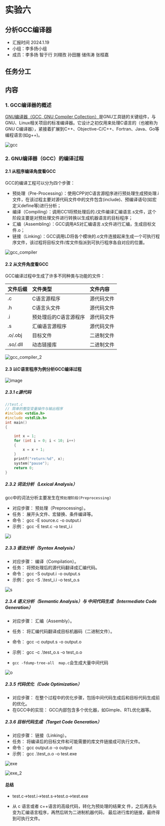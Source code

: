 # 实验六
## 分析GCC编译器

- 汇报时间 2024.1.19
- 小组：李多扬小组
- 成员：李多扬 智于行 刘栩孜 孙田塍 储伟涛 张桓嘉

## 任务分工

## 内容

### 1. GCC编译器的概述

[GNU编译器（GCC, GNU Compiler Collection）](https://gcc.gnu.org/)是GNU工具链的关键组件，与GNU、Linux相关项目的标准编译器。它设计之初仅用来处理C语言的（也被称为GNU C编译器），紧接着扩展到C++、Objective-C/C++、Fortran、Java、Go等编程语言(如g++)。

![gcc](img/gcc.png)

### 2. GNU编译器（GCC）的编译过程

#### 2.1 从程序编译角度看GCC

GCC的编译工程可以分为四个步骤：

- 预处理（Pre-Processing）：使用CPP对C语言源程序进行预处理生成预处理.i文件，在该过程主要对源代码文件中的文件包含(include)、预编译语句(如宏定义define等)进行分析；
- 编译（Compiling）：调用CC1将预处理后的.i文件编译汇编语言.s文件，这个阶段主要是对预处理文件进行转换以生成机器语言的目标程序；
- 汇编（Assembling）：GCC调用AS对汇编语言.s文件进行汇编，生成目标文件.o；
- 链接（Linking）：GCC调用LD将各个模块的.o文件连接起来生成一个可执行程序文件，该过程将目标文件/库文件指派到可执行程序各自对应的位置。

![gcc_compiler](img/gcc_compiler.png)

#### 2.2 从文件角度看GCC

GCC编译过程中生成了许多不同种类与功能的文件：

|文件后缀|文件类型|文件内容|    
|:---|:---|:---|
|.c|C语言源程序|源代码文件|
|.h|C语言头文件|源代码文件|
|.i|预处理后的C语言源程序|源代码文件|
|.s|汇编语言源程序|源代码文件|
|.o/.obj|目标文件|二进制文件|
|.so/.dll|动态链接库|二进制文件|

![gcc_compiler_2](img/gcc_compiler_2.png)

#### 2.3 以C语言程序为例分析GCC编译过程

![image](img/image.png)

##### 2.3.1 c源代码

```c
//test.c
// 简单的整型变量操作与输出程序
#include <stdio.h>
#include <stdlib.h>
int main()
{

    int x = 1;
    for (int i = 0; i < 10; i++)
    {
        x = x + 1;
    }
    printf("return:%d", x);
    system("pause");
    return 0;
}
```

##### 2.3.2 词法分析（Lexical Analysis）

gcc中的词法分析主要发生在`预处理阶段(Preprocessing)`

- 对应步骤： 预处理（Preprocessing）。
- 任务： 展开头文件、宏替换、条件编译等。
- 命令： gcc -E source.c -o output.i
- 示例： gcc -E test.c -o test_i.i

![i](img/i.png)

##### 2.3.3 语法分析（Syntax Analysis）

- 对应步骤： 编译（Compilation）。
- 任务： 将预处理后的源代码翻译成汇编代码。
- 命令： gcc -S output.i -o output.s
- 示例： gcc -S .\test_i.i -o test_o.s

![s](img/s.png)

##### 2.3.4 语义分析（Semantic Analysis）与 中间代码生成（Intermediate Code Generation）

- 对应步骤： 汇编（Assembly）。
- 任务： 将汇编代码翻译成目标机器码（二进制文件）。
- 命令： gcc -c output.s -o output.o
- 示例： gcc -c .\test_o.s -o test_o.o

- `gcc -fdump-tree-all  map.c`会生成大量中间代码

![o](img/o.png)

##### 2.3.5 代码优化（Code Optimization）

- 对应步骤： 在整个过程中的优化步骤，包括中间代码生成后和目标代码生成前的优化。
- 在GCC中的实现： GCC内部包含多个优化器，如Gimple、RTL优化器等。

##### 2.3.6 目标代码生成（Target Code Generation）

- 对应步骤： 链接（Linking）。
- 任务： 将编译后的目标文件和可能需要的库文件链接成可执行文件。
- 命令： gcc output.o -o output
- 示例： gcc .\test_o.o -o test.exe

![exe](img/exe.png)

![exe_2](img/exe_2.png)

#### 总结


- test.c->test.i->test.s->test.o->test.exe

- 从 c 语言或者 c++语言的高级代码，转化为预处理的结果文
件，之后再去头变为汇编语言程序，再然后转为二进制机器代码，
最后进行库的链接，最终得到可执行文件。




